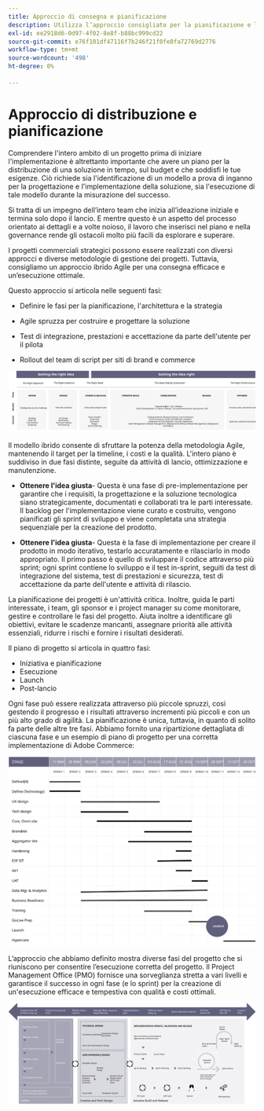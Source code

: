 ```yaml
---
title: Approccio di consegna e pianificazione
description: Utilizza l’approccio consigliato per la pianificazione e la distribuzione dell’implementazione Adobe Commerce.
exl-id: ee2918d6-0d97-4f02-8e8f-b88bc999cd22
source-git-commit: e76f101df47116f7b246f21f0fe0fa72769d2776
workflow-type: tm+mt
source-wordcount: '498'
ht-degree: 0%

---
```


# Approccio di distribuzione e pianificazione

Comprendere l&#39;intero ambito di un progetto prima di iniziare l&#39;implementazione è altrettanto importante che avere un piano per la distribuzione di una soluzione in tempo, sul budget e che soddisfi le tue esigenze. Ciò richiede sia l&#39;identificazione di un modello a prova di inganno per la progettazione e l&#39;implementazione della soluzione, sia l&#39;esecuzione di tale modello durante la misurazione del successo.

Si tratta di un impegno dell’intero team che inizia all’ideazione iniziale e termina solo dopo il lancio. E mentre questo è un aspetto del processo orientato ai dettagli e a volte noioso, il lavoro che inserisci nel piano e nella governance rende gli ostacoli molto più facili da esplorare e superare.

I progetti commerciali strategici possono essere realizzati con diversi approcci e diverse metodologie di gestione dei progetti. Tuttavia, consigliamo un approccio ibrido Agile per una consegna efficace e un’esecuzione ottimale.

Questo approccio si articola nelle seguenti fasi:

- Definire le fasi per la pianificazione, l&#39;architettura e la strategia

- Agile spruzza per costruire e progettare la soluzione

- Test di integrazione, prestazioni e accettazione da parte dell&#39;utente per il pilota

- Rollout del team di script per siti di brand e commerce

![Esempio di modello di approccio alla pianificazione](../../assets/playbooks/planning-model.svg)

Il modello ibrido consente di sfruttare la potenza della metodologia Agile, mantenendo il target per la timeline, i costi e la qualità. L&#39;intero piano è suddiviso in due fasi distinte, seguite da attività di lancio, ottimizzazione e manutenzione.

- **Ottenere l&#39;idea giusta**- Questa è una fase di pre-implementazione per garantire che i requisiti, la progettazione e la soluzione tecnologica siano strategicamente, documentati e collaborati tra le parti interessate. Il backlog per l&#39;implementazione viene curato e costruito, vengono pianificati gli sprint di sviluppo e viene completata una strategia sequenziale per la creazione del prodotto.

- **Ottenere l&#39;idea giusta**- Questa è la fase di implementazione per creare il prodotto in modo iterativo, testarlo accuratamente e rilasciarlo in modo appropriato. Il primo passo è quello di sviluppare il codice attraverso più sprint; ogni sprint contiene lo sviluppo e il test in-sprint, seguiti da test di integrazione del sistema, test di prestazioni e sicurezza, test di accettazione da parte dell&#39;utente e attività di rilascio.

La pianificazione dei progetti è un&#39;attività critica. Inoltre, guida le parti interessate, i team, gli sponsor e i project manager su come monitorare, gestire e controllare le fasi del progetto. Aiuta inoltre a identificare gli obiettivi, evitare le scadenze mancanti, assegnare priorità alle attività essenziali, ridurre i rischi e fornire i risultati desiderati.

Il piano di progetto si articola in quattro fasi:

- Iniziativa e pianificazione
- Esecuzione
- Launch
- Post-lancio

Ogni fase può essere realizzata attraverso più piccole spruzzi, così gestendo il progresso e i risultati attraverso incrementi più piccoli e con un più alto grado di agilità. La pianificazione è unica, tuttavia, in quanto di solito fa parte delle altre tre fasi. Abbiamo fornito una ripartizione dettagliata di ciascuna fase e un esempio di piano di progetto per una corretta implementazione di Adobe Commerce:

![Diagramma di Gantt della pianificazione del progetto](../../assets/playbooks/gantt-chart.svg)

L’approccio che abbiamo definito mostra diverse fasi del progetto che si riuniscono per consentire l’esecuzione corretta del progetto. Il Project Management Office (PMO) fornisce una sorveglianza stretta a vari livelli e garantisce il successo in ogni fase (e lo sprint) per la creazione di un&#39;esecuzione efficace e tempestiva con qualità e costi ottimali.

![Infografica dell&#39;approccio di pianificazione del campione](../../assets/playbooks/planning-approach-sample.svg)
